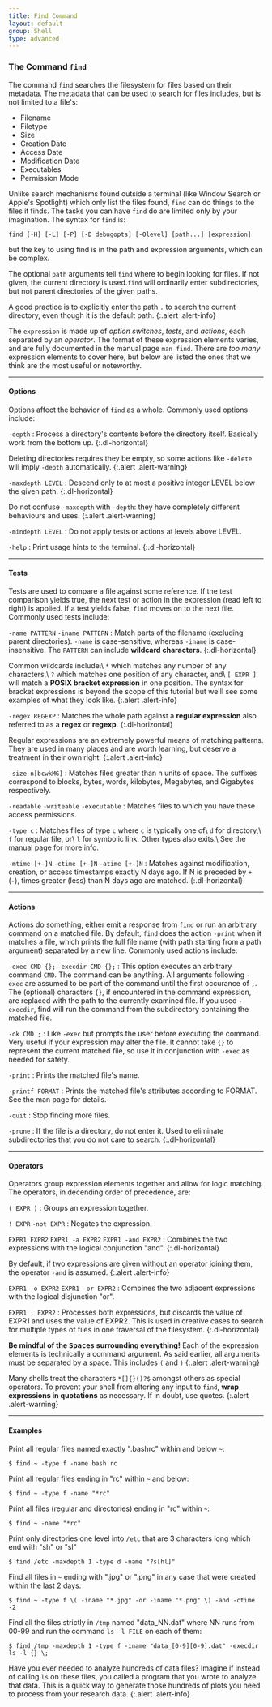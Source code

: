 ```yaml
---
title: Find Command
layout: default
group: Shell
type: advanced
---
```


### The Command `find`

The command `find` searches the filesystem for files based on their metadata.
The metadata that can be used to search for files includes, but is not limited
to a file's:

  * Filename
  * Filetype
  * Size
  * Creation Date
  * Access Date
  * Modification Date
  * Executables
  * Permission Mode

Unlike search mechanisms found outside a terminal (like Window Search or Apple's
Spotlight) which only list the files found, `find` can do things to the files it
finds. The tasks you can have `find` do are limited only by your imagination.
The syntax for `find` is:

``` nohighlight
find [-H] [-L] [-P] [-D debugopts] [-Olevel] [path...] [expression]
```

but the key to using find is in the path and expression arguments, which can be
complex. 

The optional `path` arguments tell `find` where to begin looking for files. If
not given, the current directory is used.`find` will ordinarily enter
subdirectories, but not parent directories of the given paths. 

A good practice is to explicitly enter the path `.` to search the current
directory, even though it is the default path.
{:.alert .alert-info}

The `expression` is made up of *option switches*, *tests*, and *actions*, each
separated by an *operator*. The format of these expression elements varies, and
are fully documented in the manual page `man find`. There are *too many*
expression elements to cover here, but below are listed the ones that we think are
the most useful or noteworthy.

* * *

#### Options
 
Options affect the behavior of `find` as a whole. Commonly used options include:

`-depth`
  : Process a directory's contents before the directory itself. Basically work
  from the bottom up.
{:.dl-horizontal}

  Deleting directories requires they be empty, so some actions like `-delete`
  will imply `-depth` automatically.
  {:.alert .alert-warning}

`-maxdepth LEVEL`
  : Descend only to at most a positive integer LEVEL below the given path.
{:.dl-horizontal}

  Do not confuse `-maxdepth` with `-depth`: they have completely different
  behaviours and uses.
  {:.alert .alert-warning}

`-mindepth LEVEL`
  : Do not apply tests or actions at levels above LEVEL.

`-help`
  : Print usage hints to the terminal.
{:.dl-horizontal}

* * *

#### Tests
 
Tests are used to compare a file against some reference. If the test comparison
yields true, the next test or action in the expression (read left to right) is
applied. If a test yields false, `find` moves on to the next file. Commonly used
tests include:

`-name PATTERN`
`-iname PATTERN`
  : Match parts of the filename (excluding parent directories). `-name` is
  case-sensitive, whereas `-iname` is case-insensitive. The `PATTERN` can
  include **wildcard characters**.
{:.dl-horizontal}
  
  Common wildcards include:\\
  `*` which matches any number of any characters,\\
  `?` which matches one position of any character, and\\
  `[ EXPR ]` will match a **POSIX bracket expression** in one position. 
  The syntax for bracket expressions is beyond the scope of this tutorial but
  we'll see some examples of what they look like.
  {:.alert .alert-info}

`-regex REGEXP`
  : Matches the whole path against a **regular expression** also referred to as
  a **regex** or **regexp**.
{:.dl-horizontal}

  Regular expressions are an extremely powerful means of matching patterns. They
  are used in many places and are worth learning, but deserve a treatment in
  their own right.
  {:.alert .alert-info}

`-size n[bcwkMG]`
  : Matches files greater than n units of space. The suffixes correspond to
  blocks, bytes, words, kilobytes, Megabytes, and Gigabytes respectively.

`-readable`
`-writeable`
`-executable`
  : Matches files to which you have these access permissions.

`-type c`
  : Matches files of type `c` where `c` is typically one of\\
  `d` for directory,\\
  `f` for regular file, or\\
  `l` for symbolic link. Other types also exits.\\
  See the manual page for more info.

`-mtime [+-]N`
`-ctime [+-]N`
`-atime [+-]N`
  : Matches against modification, creation, or access timestamps exactly N days
  ago. If N is preceded by `+` (`-`), times greater (less) than N days ago are
  matched.
{:.dl-horizontal}

* * *

#### Actions

Actions do something, either emit a response from `find` or run an arbitrary
command on a matched file. By default, `find` does the action `-print` when it
matches a file, which prints the full file name (with path starting from a
path argument) separated by a new line. Commonly used actions include:

`-exec CMD {};`
`-execdir CMD {};`
  : This option executes an arbitrary command `CMD`. The command can be
  anything.  All arguments following `-exec` are assumed to be part of the
  command until the first occurance of `;`. The (optional) characters `{}`, if
  encountered in the command expression, are replaced with the path to the
  currently examined file. If you used `-execdir`, find will run the command
  from the subdirectory containing the matched file.

`-ok CMD ;`
  : Like `-exec` but prompts the user before executing the command. Very useful
  if your expression may alter the file. It cannot take `{}` to represent the
  current matched file, so use it in conjunction with `-exec` as needed for
  safety.

`-print`
  : Prints the matched file's name.

`-printf FORMAT`
  : Prints the matched file's attributes according to FORMAT. See the man page
  for details.

`-quit`
  : Stop finding more files.

`-prune`
  : If the file is a directory, do not enter it. Used to eliminate
  subdirectories that you do not care to search.
{:.dl-horizontal}

* * *

#### Operators

Operators group expression elements together and allow for logic matching. The
operators, in decending order of precedence, are:

`( EXPR )`
  : Groups an expression together.

`! EXPR`
`-not EXPR`
  : Negates the expression.

`EXPR1 EXPR2`
`EXPR1 -a EXPR2`
`EXPR1 -and EXPR2`
  : Combines the two expressions with the logical conjunction "and".
{:.dl-horizontal}
  
By default, if two expressions are given without an operator joining them, the
operator `-and` is assumed.
{:.alert .alert-info}

`EXPR1 -o EXPR2`
`EXPR1 -or EXPR2`
  : Combines the two adjacent expressions with the logical disjunction "or".

`EXPR1 , EXPR2`
  : Processes both expressions, but discards the value of EXPR1 and uses the
  value of EXPR2. This is used in creative cases to search for multiple types of
  files in one traversal of the filesystem.
{:.dl-horizontal}

**Be mindful of the <kbd>Spaces</kbd> surrounding everything!** Each of the
expression elements is technically a command argument. As said earlier, all
arguments must be separated by a space. This includes `(` and `)`
{:.alert .alert-warning}

Many shells treat the characters `*[]{}()?$` amongst others as special
operators. To prevent your shell from altering any input to `find`, **wrap
expressions in quotations** as necessary. If in doubt, use quotes.
{:.alert .alert-warning}

* * *

#### Examples

Print all regular files named exactly ".bashrc" within and below `~`:

``` nohighlight
$ find ~ -type f -name bash.rc 
```

Print all regular files ending in "rc" within `~` and below:

``` nohighlight
$ find ~ -type f -name "*rc"
```

Print all files (regular and directories) ending in "rc" within `~`:

``` nohighlight
$ find ~ -name "*rc"
```

Print only directories one level into `/etc` that are 3 characters
long which end with "sh" or "sl"

``` nohighlight
$ find /etc -maxdepth 1 -type d -name "?s[hl]"
```

Find all files in `~` ending with ".jpg" or ".png" in any case that were created
within the last 2 days.

``` nohighlight
$ find ~ -type f \( -iname "*.jpg" -or -iname "*.png" \) -and -ctime -2
```

Find all the files strictly in `/tmp` named "data_NN.dat" where NN runs from
00-99 and run the command `ls -l FILE` on each of them: 

``` nohighlight
$ find /tmp -maxdepth 1 -type f -iname "data_[0-9][0-9].dat" -execdir ls -l {} \;
```

Have you ever needed to analyze hundreds of data files?  Imagine if instead of
calling `ls` on these files, you called a program that you wrote to analyze that
data. This is a quick way to generate those hundreds of plots you need to
process from your research data.
{:.alert .alert-info}
